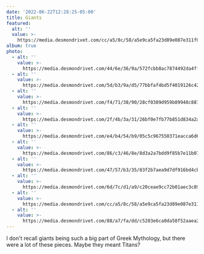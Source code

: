 ```yaml
---
date: '2022-06-22T12:28:25-05:00'
title: Giants
featured:
  alt: ''
  value: >-
    https://media.desmondrivet.com/cc/a5/8c/58/a5e9ca5fa23d89e087e311f061115ea0200bd60103c7c1f6e4817bf2.jpg
album: true
photo:
  - alt: ''
    value: >-
      https://media.desmondrivet.com/44/6e/36/9a/572fcbb8ac7874492da4ffa3ca8e457a3b8e4029453d4a7266ab80f9.jpg
  - alt: ''
    value: >-
      https://media.desmondrivet.com/5d/b3/9a/d5/77bbfaf4bd5f4019126c4281a847a6bfc04f9bece8376dabf92c9e07.jpg
  - alt: ''
    value: >-
      https://media.desmondrivet.com/f4/71/38/90/28cf0389d959b89948c887ec8583f5484935fa263e235025728db740.jpg
  - alt: ''
    value: >-
      https://media.desmondrivet.com/2f/4b/3a/31/26bf0e7fb77b851d834a2a81ce765f2a2a2f15dce95ffe2d240c9743.jpg
  - alt: ''
    value: >-
      https://media.desmondrivet.com/e4/b4/54/b9/05c5c967550371eacca6d687e2b165b19a421cc1e72d1b2e5c300bc1.jpg
  - alt: ''
    value: >-
      https://media.desmondrivet.com/86/c3/46/8e/8d3a2a7bdd9f85b7e11b0752d09d7d45056ac912b6b78c7a1a7c62f2.jpg
  - alt: ''
    value: >-
      https://media.desmondrivet.com/47/57/b3/35/83f2b7aea9d7df916bd4cbf3173a8a58a44ce7fe52ab8c8e65d03c3c.jpg
  - alt: ''
    value: >-
      https://media.desmondrivet.com/6d/7c/d1/a9/c20ceae9cc72b01aec3c893052f4ca098ebcea260d907093500ec741.jpg
  - alt: ''
    value: >-
      https://media.desmondrivet.com/cc/a5/8c/58/a5e9ca5fa23d89e087e311f061115ea0200bd60103c7c1f6e4817bf2.jpg
  - alt: ''
    value: >-
      https://media.desmondrivet.com/88/a7/fa/dd/c5203e6ca0da58f52aaea2e757a6fff35e0dd3dae590f149f576226e.jpg
---
```


I don't recall giants being such a big part of Greek Mythology, but there were a lot of these pieces.  Maybe they meant Titans?

